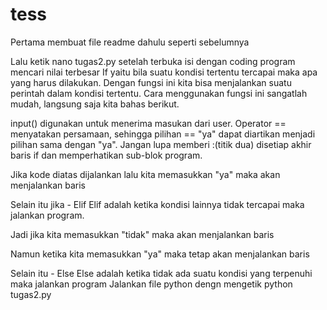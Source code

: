 # tess 
Pertama membuat  file readme dahulu seperti sebelumnya 

 
Lalu ketik nano tugas2.py  setelah terbuka isi dengan coding program mencari nilai terbesar 
 If yaitu bila suatu kondisi tertentu tercapai maka apa yang harus dilakukan. Dengan fungsi ini kita bisa menjalankan suatu perintah dalam kondisi tertentu. Cara menggunakan fungsi ini sangatlah mudah, langsung saja kita bahas berikut.


input() digunakan untuk menerima masukan dari user.
Operator == menyatakan persamaan, sehingga pilihan == "ya" dapat diartikan menjadi pilihan sama dengan "ya". Jangan lupa memberi :(titik dua) disetiap akhir baris if dan memperhatikan sub-blok program.

Jika kode diatas dijalankan lalu kita memasukkan "ya" maka akan menjalankan baris


Selain itu jika - Elif
Elif adalah ketika kondisi lainnya tidak tercapai maka jalankan program.


Jadi jika kita memasukkan "tidak" maka akan menjalankan baris

Namun ketika kita memasukkan "ya" maka tetap akan menjalankan baris

Selain itu - Else
Else adalah ketika tidak ada suatu kondisi yang terpenuhi maka jalankan program
Jalankan file python dengn mengetik python tugas2.py
